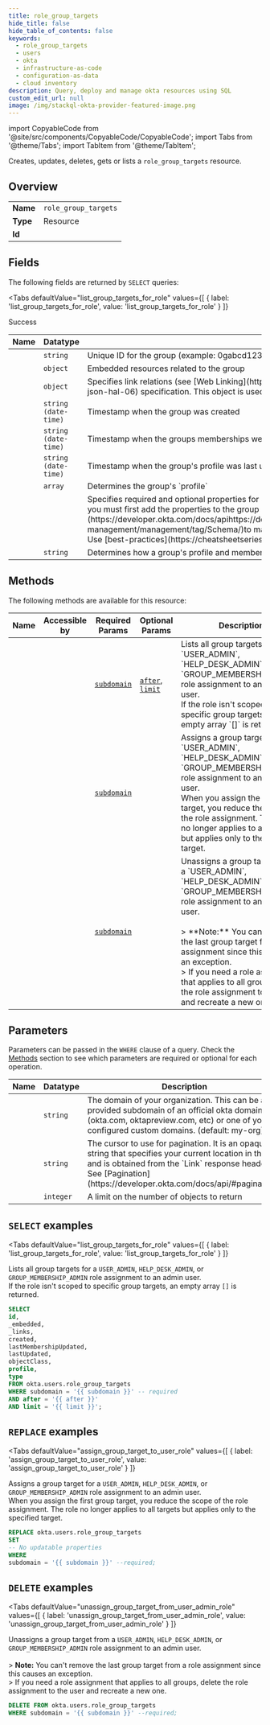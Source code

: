 ```yaml
--- 
title: role_group_targets
hide_title: false
hide_table_of_contents: false
keywords:
  - role_group_targets
  - users
  - okta
  - infrastructure-as-code
  - configuration-as-data
  - cloud inventory
description: Query, deploy and manage okta resources using SQL
custom_edit_url: null
image: /img/stackql-okta-provider-featured-image.png
---
```


import CopyableCode from '@site/src/components/CopyableCode/CopyableCode';
import Tabs from '@theme/Tabs';
import TabItem from '@theme/TabItem';

Creates, updates, deletes, gets or lists a <code>role_group_targets</code> resource.

## Overview
<table><tbody>
<tr><td><b>Name</b></td><td><code>role_group_targets</code></td></tr>
<tr><td><b>Type</b></td><td>Resource</td></tr>
<tr><td><b>Id</b></td><td><CopyableCode code="okta.users.role_group_targets" /></td></tr>
</tbody></table>

## Fields

The following fields are returned by `SELECT` queries:

<Tabs
    defaultValue="list_group_targets_for_role"
    values={[
        { label: 'list_group_targets_for_role', value: 'list_group_targets_for_role' }
    ]}
>
<TabItem value="list_group_targets_for_role">

Success

<table>
<thead>
    <tr>
    <th>Name</th>
    <th>Datatype</th>
    <th>Description</th>
    </tr>
</thead>
<tbody>
<tr>
    <td><CopyableCode code="id" /></td>
    <td><code>string</code></td>
    <td>Unique ID for the group (example: 0gabcd1234)</td>
</tr>
<tr>
    <td><CopyableCode code="_embedded" /></td>
    <td><code>object</code></td>
    <td>Embedded resources related to the group</td>
</tr>
<tr>
    <td><CopyableCode code="_links" /></td>
    <td><code>object</code></td>
    <td>Specifies link relations (see [Web Linking](https://www.rfc-editor.org/rfc/rfc8288)) available using the [JSON Hypertext Application Language](https://datatracker.ietf.org/doc/html/draft-kelly-json-hal-06) specification. This object is used for dynamic discovery of related resources and lifecycle operations.</td>
</tr>
<tr>
    <td><CopyableCode code="created" /></td>
    <td><code>string (date-time)</code></td>
    <td>Timestamp when the group was created</td>
</tr>
<tr>
    <td><CopyableCode code="lastMembershipUpdated" /></td>
    <td><code>string (date-time)</code></td>
    <td>Timestamp when the groups memberships were last updated</td>
</tr>
<tr>
    <td><CopyableCode code="lastUpdated" /></td>
    <td><code>string (date-time)</code></td>
    <td>Timestamp when the group's profile was last updated</td>
</tr>
<tr>
    <td><CopyableCode code="objectClass" /></td>
    <td><code>array</code></td>
    <td>Determines the group's `profile`</td>
</tr>
<tr>
    <td><CopyableCode code="profile" /></td>
    <td><code></code></td>
    <td>Specifies required and optional properties for a group. The `objectClass` of a group determines which additional properties are available.  You can extend group profiles with custom properties, but you must first add the properties to the group profile schema before you can reference them. Use the Profile Editor in the Admin Console or the [Schemas API](https://developer.okta.com/docs/apihttps://developer.okta.com/docs/apihttps://developer.okta.com/docs/apihttps://developer.okta.com/docs/apihttps://developer.okta.com/docs/api/openapi/okta-management/management/tag/Schema/)to manage schema extensions.  Custom properties can contain HTML tags. It is the client's responsibility to escape or encode this data before displaying it. Use [best-practices](https://cheatsheetseries.owasp.org/cheatsheets/Cross_Site_Scripting_Prevention_Cheat_Sheet.html) to prevent cross-site scripting.</td>
</tr>
<tr>
    <td><CopyableCode code="type" /></td>
    <td><code>string</code></td>
    <td>Determines how a group's profile and memberships are managed</td>
</tr>
</tbody>
</table>
</TabItem>
</Tabs>

## Methods

The following methods are available for this resource:

<table>
<thead>
    <tr>
    <th>Name</th>
    <th>Accessible by</th>
    <th>Required Params</th>
    <th>Optional Params</th>
    <th>Description</th>
    </tr>
</thead>
<tbody>
<tr>
    <td><a href="#list_group_targets_for_role"><CopyableCode code="list_group_targets_for_role" /></a></td>
    <td><CopyableCode code="select" /></td>
    <td><a href="#parameter-subdomain"><code>subdomain</code></a></td>
    <td><a href="#parameter-after"><code>after</code></a>, <a href="#parameter-limit"><code>limit</code></a></td>
    <td>Lists all group targets for a `USER_ADMIN`, `HELP_DESK_ADMIN`, or `GROUP_MEMBERSHIP_ADMIN` role assignment to an admin user.<br />If the role isn't scoped to specific group targets, an empty array `[]` is returned.<br /></td>
</tr>
<tr>
    <td><a href="#assign_group_target_to_user_role"><CopyableCode code="assign_group_target_to_user_role" /></a></td>
    <td><CopyableCode code="replace" /></td>
    <td><a href="#parameter-subdomain"><code>subdomain</code></a></td>
    <td></td>
    <td>Assigns a group target for a `USER_ADMIN`, `HELP_DESK_ADMIN`, or `GROUP_MEMBERSHIP_ADMIN` role assignment to an admin user.<br />When you assign the first group target, you reduce the scope of the role assignment. The role no longer applies to all targets but applies only to the specified target.<br /></td>
</tr>
<tr>
    <td><a href="#unassign_group_target_from_user_admin_role"><CopyableCode code="unassign_group_target_from_user_admin_role" /></a></td>
    <td><CopyableCode code="delete" /></td>
    <td><a href="#parameter-subdomain"><code>subdomain</code></a></td>
    <td></td>
    <td>Unassigns a group target from a `USER_ADMIN`, `HELP_DESK_ADMIN`, or `GROUP_MEMBERSHIP_ADMIN` role assignment to an admin user.<br /><br />&gt; **Note:** You can't remove the last group target from a role assignment since this causes an exception.<br />&gt; If you need a role assignment that applies to all groups, delete the role assignment to the user and recreate a new one.<br /></td>
</tr>
</tbody>
</table>

## Parameters

Parameters can be passed in the `WHERE` clause of a query. Check the [Methods](#methods) section to see which parameters are required or optional for each operation.

<table>
<thead>
    <tr>
    <th>Name</th>
    <th>Datatype</th>
    <th>Description</th>
    </tr>
</thead>
<tbody>
<tr id="parameter-subdomain">
    <td><CopyableCode code="subdomain" /></td>
    <td><code>string</code></td>
    <td>The domain of your organization. This can be a provided subdomain of an official okta domain (okta.com, oktapreview.com, etc) or one of your configured custom domains. (default: my-org)</td>
</tr>
<tr id="parameter-after">
    <td><CopyableCode code="after" /></td>
    <td><code>string</code></td>
    <td>The cursor to use for pagination. It is an opaque string that specifies your current location in the list and is obtained from the `Link` response header. See [Pagination](https://developer.okta.com/docs/api/#pagination).</td>
</tr>
<tr id="parameter-limit">
    <td><CopyableCode code="limit" /></td>
    <td><code>integer</code></td>
    <td>A limit on the number of objects to return</td>
</tr>
</tbody>
</table>

## `SELECT` examples

<Tabs
    defaultValue="list_group_targets_for_role"
    values={[
        { label: 'list_group_targets_for_role', value: 'list_group_targets_for_role' }
    ]}
>
<TabItem value="list_group_targets_for_role">

Lists all group targets for a `USER_ADMIN`, `HELP_DESK_ADMIN`, or `GROUP_MEMBERSHIP_ADMIN` role assignment to an admin user.<br />If the role isn't scoped to specific group targets, an empty array `[]` is returned.<br />

```sql
SELECT
id,
_embedded,
_links,
created,
lastMembershipUpdated,
lastUpdated,
objectClass,
profile,
type
FROM okta.users.role_group_targets
WHERE subdomain = '{{ subdomain }}' -- required
AND after = '{{ after }}'
AND limit = '{{ limit }}';
```
</TabItem>
</Tabs>


## `REPLACE` examples

<Tabs
    defaultValue="assign_group_target_to_user_role"
    values={[
        { label: 'assign_group_target_to_user_role', value: 'assign_group_target_to_user_role' }
    ]}
>
<TabItem value="assign_group_target_to_user_role">

Assigns a group target for a `USER_ADMIN`, `HELP_DESK_ADMIN`, or `GROUP_MEMBERSHIP_ADMIN` role assignment to an admin user.<br />When you assign the first group target, you reduce the scope of the role assignment. The role no longer applies to all targets but applies only to the specified target.<br />

```sql
REPLACE okta.users.role_group_targets
SET 
-- No updatable properties
WHERE 
subdomain = '{{ subdomain }}' --required;
```
</TabItem>
</Tabs>


## `DELETE` examples

<Tabs
    defaultValue="unassign_group_target_from_user_admin_role"
    values={[
        { label: 'unassign_group_target_from_user_admin_role', value: 'unassign_group_target_from_user_admin_role' }
    ]}
>
<TabItem value="unassign_group_target_from_user_admin_role">

Unassigns a group target from a `USER_ADMIN`, `HELP_DESK_ADMIN`, or `GROUP_MEMBERSHIP_ADMIN` role assignment to an admin user.<br /><br />&gt; **Note:** You can't remove the last group target from a role assignment since this causes an exception.<br />&gt; If you need a role assignment that applies to all groups, delete the role assignment to the user and recreate a new one.<br />

```sql
DELETE FROM okta.users.role_group_targets
WHERE subdomain = '{{ subdomain }}' --required;
```
</TabItem>
</Tabs>
